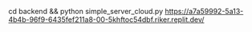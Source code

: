 cd backend && python simple_server_cloud.py
https://a7a59992-5a13-4b4b-96f9-6435fef211a8-00-5khftoc54dbf.riker.replit.dev/